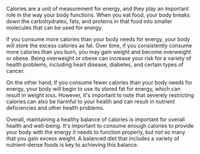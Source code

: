 Calories are a unit of measurement for energy, and they play an important role in the way your body functions. When you eat food, your body breaks down the carbohydrates, fats, and proteins in that food into smaller molecules that can be used for energy.

If you consume more calories than your body needs for energy, your body will store the excess calories as fat. Over time, if you consistently consume more calories than you burn, you may gain weight and become overweight or obese. Being overweight or obese can increase your risk for a variety of health problems, including heart disease, diabetes, and certain types of cancer.

On the other hand, if you consume fewer calories than your body needs for energy, your body will begin to use its stored fat for energy, which can result in weight loss. However, it's important to note that severely restricting calories can also be harmful to your health and can result in nutrient deficiencies and other health problems.

Overall, maintaining a healthy balance of calories is important for overall health and well-being. It's important to consume enough calories to provide your body with the energy it needs to function properly, but not so many that you gain excess weight. A balanced diet that includes a variety of nutrient-dense foods is key to achieving this balance.